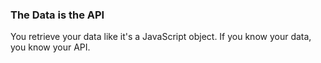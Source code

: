 ### The Data is the API

You retrieve your data like it's a JavaScript object. If you know your data, you know your API.
